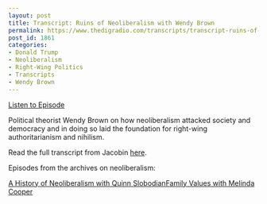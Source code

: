 ```yaml
---
layout: post
title: Transcript: Ruins of Neoliberalism with Wendy Brown
permalink: https://www.thedigradio.com/transcripts/transcript-ruins-of-neoliberalism-with-wendy-brown/index.html
post_id: 1861
categories: 
- Donald Trump
- Neoliberalism
- Right-Wing Politics
- Transcripts
- Wendy Brown
---
```


[Listen to Episode](https://www.thedigradio.com/podcast/ruins-of-neoliberalism-with-wendy-brown/)

Political theorist Wendy Brown on how neoliberalism attacked society and democracy and in doing so laid the foundation for right-wing authoritarianism and nihilism.

Read the full transcript from Jacobin 
[here](https://jacobinmag.com/2020/12/neoliberalism-wendy-brown-interview-nihilism-political-theory). 

Episodes from the archives on neoliberalism:

[A History of Neoliberalism with Quinn Slobodian](https://www.thedigradio.com/podcast/a-history-of-neoliberalism-with-quinn-slobodian/)[Family Values with Melinda Cooper](https://www.thedigradio.com/podcast/family-values-with-melinda-cooper/)